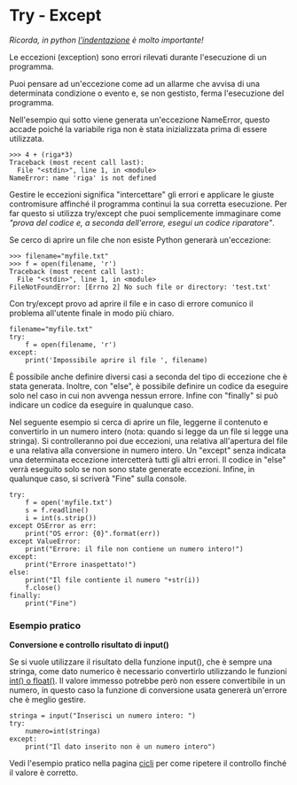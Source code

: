 # Try - Except

_Ricorda, in python [l'indentazione](Indentation.md) è molto importante!_

Le eccezioni (exception) sono errori rilevati durante l'esecuzione di un programma.

Puoi pensare ad un'eccezione come ad un allarme che avvisa di una determinata condizione o evento e, se non gestisto, ferma l'esecuzione del programma.

Nell'esempio qui sotto viene generata un'eccezione NameError, questo accade poiché la variabile riga non è stata inizializzata prima di essere utilizzata.

    >>> 4 + (riga*3)                                       
    Traceback (most recent call last):
      File "<stdin>", line 1, in <module>
    NameError: name 'riga' is not defined


Gestire le eccezioni significa "intercettare" gli errori e applicare le giuste contromisure affinché il programma continui la sua corretta esecuzione. 
Per far questo si utilizza try/except che puoi semplicemente immaginare come _"prova del codice e, a seconda dell'errore, esegui un codice riparatore"_.

Se cerco di aprire un file che non esiste Python generarà un'eccezione:

    >>> filename="myfile.txt"                              
    >>> f = open(filename, 'r')
    Traceback (most recent call last):
      File "<stdin>", line 1, in <module>
    FileNotFoundError: [Errno 2] No such file or directory: 'test.txt'


Con try/except provo ad aprire il file e in caso di errore comunico il problema all'utente finale in modo più chiaro.

    filename="myfile.txt"                                  
    try:
        f = open(filename, 'r')
    except:
        print('Impossibile aprire il file ', filename)


È possibile anche definire diversi casi a seconda del tipo di eccezione che è stata generata. Inoltre, con "else", è possibile definire un codice da eseguire solo nel caso in cui non avvenga nessun errore. Infine con "finally" si può indicare un codice da eseguire in qualunque caso.

Nel seguente esempio si cerca di aprire un file, leggerne il contenuto e convertirlo in un numero intero (nota: quando si legge da un file si legge una stringa).
Si controlleranno poi due eccezioni, una relativa all'apertura del file e una relativa alla conversione in numero intero.
Un "except" senza indicata una determinata eccezione intercetterà tutti gli altri errori.
Il codice in "else" verrà eseguito solo se non sono state generate eccezioni.
Infine, in qualunque caso, si scriverà "Fine" sulla console.

    try:                                                        
        f = open('myfile.txt')
        s = f.readline()
        i = int(s.strip())
    except OSError as err:
        print("OS error: {0}".format(err))
    except ValueError:
        print("Errore: il file non contiene un numero intero!")
    except:
        print("Errore inaspettato!")
    else:
        print("Il file contiente il numero "+str(i))
        f.close()
    finally: 
        print("Fine")

### Esempio pratico
**Conversione e controllo risultato di input()**

Se si vuole utilizzare il risultato della funzione input(), che è sempre una stringa, come dato numerico è necessario convertirlo utilizzando le funzioni [int() o float()](Type_Number.md). Il valore immesso potrebbe però non essere convertibile in un numero, in questo caso la funzione di conversione usata genererà un'errore che è meglio gestire.

    stringa = input("Inserisci un numero intero: ")                                                     
    try:
        numero=int(stringa)
    except:
        print("Il dato inserito non è un numero intero")
        
Vedi l'esempio pratico nella pagina [cicli](Loops.md) per come ripetere il controllo finché il valore è corretto.        
